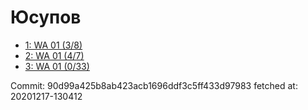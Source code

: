 # Юсупов
- [1: WA 01 (3/8)](1.md)
- [2: WA 01 (4/7)](2.md)
- [3: WA 01 (0/33)](3.md)

Commit: 90d99a425b8ab423acb1696ddf3c5ff433d97983
 fetched at: 20201217-130412
